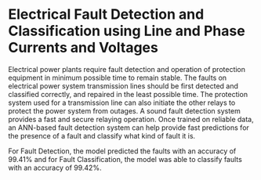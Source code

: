 # Electrical Fault Detection and Classification using Line and Phase Currents and Voltages

Electrical power plants require fault detection and operation of protection equipment in minimum possible time to remain stable. The faults on electrical power system transmission lines should be first detected and classified correctly, and repaired in the least possible time. The protection system used for a transmission line can also initiate the other relays to protect the power system from outages. A sound fault detection system provides a fast and secure relaying operation. Once trained on reliable data, an ANN-based fault detection system can help provide fast predictions for the presence of a fault and classify what kind of fault it is.

For Fault Detection, the model predicted the faults with an accuracy of 99.41% and for Fault Classification, the model was able to classify faults with an accuracy of 99.42%.
